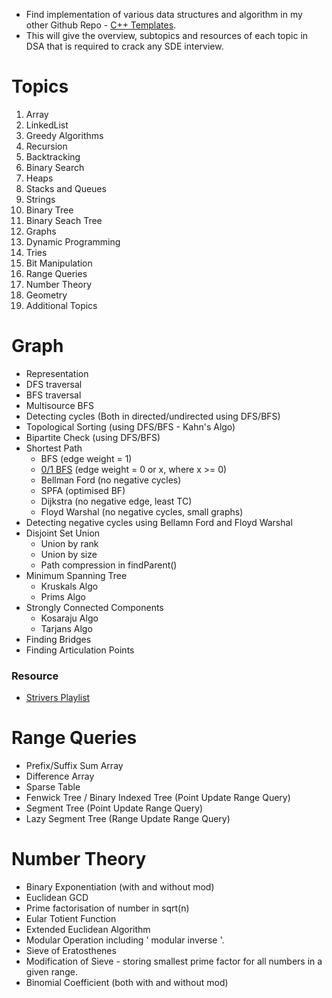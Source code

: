 - Find implementation of various data structures and algorithm in my other Github Repo - [C++ Templates](https://github.com/Atigit15/CP_Templates). <br>
- This will give the overview, subtopics and resources of each topic in DSA that is required to crack any SDE interview.
# Topics
1. Array
2. LinkedList
3. Greedy Algorithms
4. Recursion
5. Backtracking
6. Binary Search
7. Heaps
8. Stacks and Queues
9. Strings
10. Binary Tree
11. Binary Seach Tree
12. Graphs
13. Dynamic Programming
14. Tries
15. Bit Manipulation
16. Range Queries
17. Number Theory
18. Geometry
19. Additional Topics

# Graph
- Representation
- DFS traversal
- BFS traversal
- Multisource BFS
- Detecting cycles (Both in directed/undirected using DFS/BFS)
- Topological Sorting (using DFS/BFS - Kahn's Algo)
- Bipartite Check (using DFS/BFS)
- Shortest Path
  - BFS (edge weight = 1)
  - [0/1 BFS](https://codeforces.com/blog/entry/22276) (edge weight = 0 or x, where x >= 0)
  - Bellman Ford (no negative cycles)
  - SPFA (optimised BF)
  - Dijkstra (no negative edge, least TC)
  - Floyd Warshal (no negative cycles, small graphs)
- Detecting negative cycles using Bellamn Ford and Floyd Warshal
- Disjoint Set Union
  - Union by rank
  - Union by size
  - Path compression in findParent()
- Minimum Spanning Tree
  - Kruskals Algo
  - Prims Algo
- Strongly Connected Components
  - Kosaraju Algo
  - Tarjans Algo
- Finding Bridges
- Finding Articulation Points
### Resource
- [Strivers Playlist](https://www.youtube.com/playlist?list=PLgUwDviBIf0oE3gA41TKO2H5bHpPd7fzn)

# Range Queries
- Prefix/Suffix Sum Array
- Difference Array
- Sparse Table
- Fenwick Tree / Binary Indexed Tree (Point Update Range Query)
- Segment Tree (Point Update Range Query)
- Lazy Segment Tree (Range Update Range Query)

# Number Theory
- Binary Exponentiation (with and without mod)
- Euclidean GCD
- Prime factorisation of number in sqrt(n)
- Eular Totient Function
- Extended Euclidean Algorithm
- Modular Operation including ' modular inverse '.
- Sieve of Eratosthenes
- Modification of Sieve - storing smallest prime factor for all numbers in a given range.
- Binomial Coefficient (both with and without mod)

